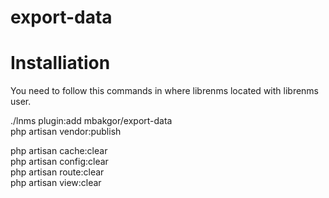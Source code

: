# export-data

# Installiation

You need to follow this commands in where librenms located with librenms user.

./lnms plugin:add mbakgor/export-data  
php artisan vendor:publish  

php artisan cache:clear  
php artisan config:clear  
php artisan route:clear  
php artisan view:clear  
